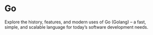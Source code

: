 # Go
Explore the history, features, and modern uses of Go (Golang) – a fast, simple, and scalable language for today’s software development needs.
